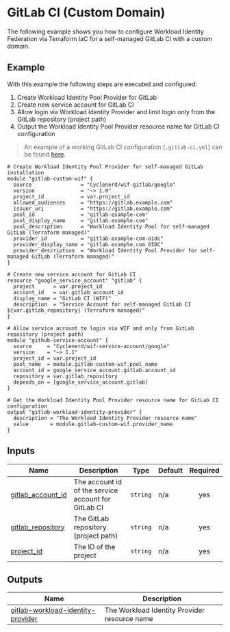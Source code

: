 # GitLab CI (Custom Domain)

The following example shows you how to configure Workload Identity Federation via Terraform IaC for a self-managed GitLab CI with a custom domain.

## Example

With this example the following steps are executed and configured:

1. Create Workload Identity Pool Provider for GitLab
1. Create new service account for GitLab CI
1. Allow login via Workload Identity Provider and limit login only from the GitLab repository (project path)
1. Output the Workload Identity Pool Provider resource name for GitLab CI configuration

> An example of a working GitLab CI configuration (`.gitlab-ci.yml`) can be found [here](https://gitlab.com/Cyclenerd/google-workload-identity-federation-for-gitlab/-/blob/master/.gitlab-ci.yml).

<!-- BEGIN_TF_DOCS -->

```hcl
# Create Workload Identity Pool Provider for self-managed GitLab installation
module "gitlab-custom-wif" {
  source                = "Cyclenerd/wif-gitlab/google"
  version               = "~> 1.0"
  project_id            = var.project_id
  allowed_audiences     = "https://gitlab.example.com"
  issuer_uri            = "https://gitlab.example.com"
  pool_id               = "gitlab-example-com"
  pool_display_name     = "gitlab.example.com"
  pool_description      = "Workload Identity Pool for self-managed GitLab (Terraform managed)"
  provider_id           = "gitlab-example-com-oidc"
  provider_display_name = "gitlab.example.com OIDC"
  provider_description  = "Workload Identity Pool Provider for self-managed GitLab (Terraform managed)"
}

# Create new service account for GitLab CI
resource "google_service_account" "gitlab" {
  project      = var.project_id
  account_id   = var.gitlab_account_id
  display_name = "GitLab CI (WIF)"
  description  = "Service Account for self-managed GitLab CI ${var.gitlab_repository} (Terraform managed)"
}

# Allow service account to login via WIF and only from GitLab repository (project path)
module "github-service-account" {
  source     = "Cyclenerd/wif-service-account/google"
  version    = "~> 1.1"
  project_id = var.project_id
  pool_name  = module.gitlab-custom-wif.pool_name
  account_id = google_service_account.gitlab.account_id
  repository = var.gitlab_repository
  depends_on = [google_service_account.gitlab]
}

# Get the Workload Identity Pool Provider resource name for GitLab CI configuration
output "gitlab-workload-identity-provider" {
  description = "The Workload Identity Provider resource name"
  value       = module.gitlab-custom-wif.provider_name
}
```

## Inputs

| Name | Description | Type | Default | Required |
|------|-------------|------|---------|:--------:|
| <a name="input_gitlab_account_id"></a> [gitlab\_account\_id](#input\_gitlab\_account\_id) | The account id of the service account for GitLab CI | `string` | n/a | yes |
| <a name="input_gitlab_repository"></a> [gitlab\_repository](#input\_gitlab\_repository) | The GitLab repository (project path) | `string` | n/a | yes |
| <a name="input_project_id"></a> [project\_id](#input\_project\_id) | The ID of the project | `string` | n/a | yes |

## Outputs

| Name | Description |
|------|-------------|
| <a name="output_gitlab-workload-identity-provider"></a> [gitlab-workload-identity-provider](#output\_gitlab-workload-identity-provider) | The Workload Identity Provider resource name |
<!-- END_TF_DOCS -->
